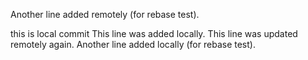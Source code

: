 Another line added remotely (for rebase test).

this is local commit
This line was added locally.
This line was updated remotely again.
Another line added locally (for rebase test).
